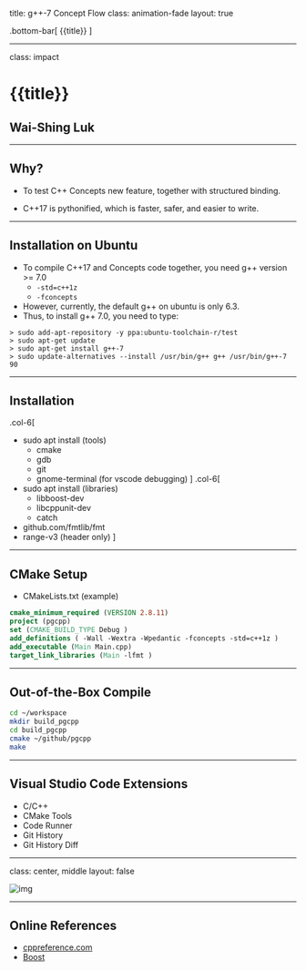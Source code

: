 title: g++-7 Concept Flow
class: animation-fade
layout: true
<!-- This slide will serve as the base layout for all your slides -->
.bottom-bar[
  {{title}}
]

---

class: impact

# {{title}}
## Wai-Shing Luk

---

## Why?

- To test C++ Concepts new feature, together with structured binding.

- C++17 is pythonified, which is faster, safer, and easier to write.

---

## Installation on Ubuntu

- To compile C++17 and Concepts code together, you need g++ version >= 7.0
    - `-std=c++1z`
    - `-fconcepts`
- However, currently, the default g++ on ubuntu is only 6.3.
- Thus, to install g++ 7.0, you need to type:

```terminal
> sudo add-apt-repository -y ppa:ubuntu-toolchain-r/test
> sudo apt-get update
> sudo apt-get install g++-7
> sudo update-alternatives --install /usr/bin/g++ g++ /usr/bin/g++-7 90
```

---

## Installation 

.col-6[
-   sudo apt install (tools)
    - cmake
    - gdb
    - git
    - gnome-terminal (for vscode debugging)
]
.col-6[
-   sudo apt install (libraries)
    - libboost-dev
    - libcppunit-dev
    - catch
- github.com/fmtlib/fmt
- range-v3 (header only)
]

---

## CMake Setup

- CMakeLists.txt (example)

```cmake
cmake_minimum_required (VERSION 2.8.11)
project (pgcpp)
set (CMAKE_BUILD_TYPE Debug )
add_definitions ( -Wall -Wextra -Wpedantic -fconcepts -std=c++1z )
add_executable (Main Main.cpp)
target_link_libraries (Main -lfmt )
```

---

## Out-of-the-Box Compile

```bash
cd ~/workspace
mkdir build_pgcpp
cd build_pgcpp
cmake ~/github/pgcpp
make
```

---

## Visual Studio Code Extensions

- C/C++
- CMake Tools
- Code Runner
- Git History
- Git History Diff


---

class: center, middle
layout: false

![img](scrot_gcc.png)

---


## Online References

-   [cppreference.com](http://en.cppreference.com/w/)
-   [Boost](http://www.boost.org)

